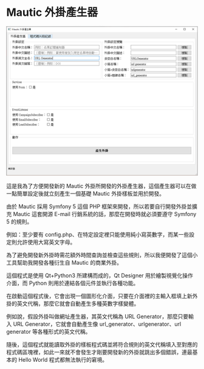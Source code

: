 # Mautic 外掛產生器

![Mautic 外掛產生器預覽](./MauticPluginGeneratorPreview.png)

這是我為了方便開發新的 Mautic 外掛所開發的外掛產生器，這個產生器可以在做一點簡單設定後就立刻產生一個基礎 Mautic 外掛樣板並用於開發。

由於 Mautic 採用 Symfony 5 這個 PHP 框架來開發，所以若要自行開發外掛並擴充 Mautic 這套開源 E-mail 行銷系統的話，那麼在開發時就必須要遵守 Symfony 5 的規則。

例如：至少要有 config.php、在特定設定裡只能使用純小寫英數字，而某一些設定則允許使用大寫英文字母。

為了避免開發新外掛時需花額外時間查詢並檢查這些規則，所以我便開發了這個小工具幫助我開發各種衍生自 Mautic 的商業外掛。

這個程式是使用 Qt+Python3 所建構而成的，Qt Designer 用於繪製視覺化操作介面，而 Python 則用於連結各個元件並執行各種功能。

在啟動這個程式後，它會出現一個圖形化介面，只要在介面裡的主輸入框填上新外掛的英文代稱，那麼它就會自動產生多種英數字樣變體。

例如說，假設外掛叫做網址產生器，其英文代稱為 URL Generator，那麼只要輸入 URL Generator，它就會自動產生像 url_generator、urlgenerator、url generator 等各種形式的英文代稱。

隨後，這個程式就能讀取外掛的樣板程式碼並將符合規則的英文代稱填入至對應的程式碼區塊裡，如此一來就不會發生才剛要開發新的外掛就跳出多個錯誤，連最基本的 Hello World 程式都無法執行的窘境。
